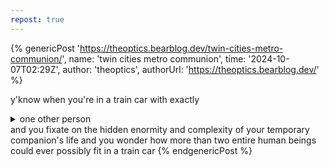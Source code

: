 ```yaml
---
repost: true
---
```


{% genericPost 'https://theoptics.bearblog.dev/twin-cities-metro-communion/',
    name: 'twin cities metro communion',
    time: '2024-10-07T02:29Z',
    author: 'theoptics',
    authorUrl: 'https://theoptics.bearblog.dev/' %}
  <p>y'know when you're in a train car with exactly </p>
  <details><summary>one other person</summary> (you've only glanced at them, if at all)</details>
  and you fixate on the hidden enormity and complexity of your temporary companion's life and you wonder how more than two entire human beings could ever possibly fit in a train car
{% endgenericPost %}
